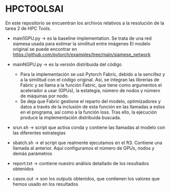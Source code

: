 # HPCTOOLSAI

En este repositorio se encuentran los archivos relativos a la resolución de la tarea 2 de HPC Tools.

* main1GPU.py -> es la baseline implementation. Se trata de una red siamesa usada para estimar la similitud entre imágenes
  El modelo original se puede encontrar en https://github.com/pytorch/examples/tree/main/siamese_network
  
* mainNGPU.py -> es la versión distribuida del código
  - Para la implementación se usó Pytorch Fabric, debido a la sencillez y a la similitud con el código original. Así, se integran las librerías de Fabric y se llama 
  a la función Fabric, que tiene como argumentos el acelerador a usar (GPUs), la estategia, número de nodos y número de máquinas por nodo.
  - Se deja que Fabric gestione el reparto del modelo, optimizadores y datos a través de la inclusión de esta función en las llamadas a estos en el programa, así 
  como a la función loss. Tras ello, la ejecución produce la implementación distribuida buscada.

* srun.sh -> script que activa conda y contiene las llamadas al modelo con las diferentes estrategias
  
* sbatch.sh -> el script que realmente ejecutamos en el ft3. Contiene una llamada al anterior. Aquí configuramos el número de GPUs, nodos y demás parámetros
  
* report.txt -> contiene nuestro análisis detallado de los resultados obtenidos
  
* casox.out -> son los outputs obtenidos, que contienen los valores que hemos usado en los resultados
  


